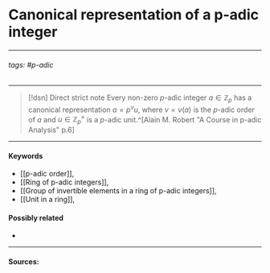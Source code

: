# Canonical representation of a p-adic integer
***
###### tags: #p-adic 
***
>[!dsn] Direct strict note
>Every non-zero $p$-adic integer $a\in\mathbb{Z}_{p}$ has a canonical representation $a=p^{v}u$, where $v=v(a)$ is the $p$-adic order of $a$ and $u\in\mathbb{Z}_{p}^{\times}$ is a $p$-adic unit.^[Alain M. Robert "A Course in p-adic Analysis" p.6]
***
#### Keywords
- [[p-adic order]],
- [[Ring of p-adic integers]],
- [[Group of invertible elements in a ring of p-adic integers]],
- [[Unit in a ring]],
#### Possibly related
- 
***
#### Sources: